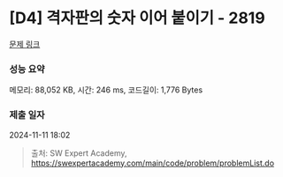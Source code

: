 # [D4] 격자판의 숫자 이어 붙이기 - 2819 

[문제 링크](https://swexpertacademy.com/main/code/problem/problemDetail.do?contestProbId=AV7I5fgqEogDFAXB) 

### 성능 요약

메모리: 88,052 KB, 시간: 246 ms, 코드길이: 1,776 Bytes

### 제출 일자

2024-11-11 18:02



> 출처: SW Expert Academy, https://swexpertacademy.com/main/code/problem/problemList.do